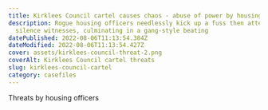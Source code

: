 ```yaml
---
title: Kirklees Council cartel causes chaos - abuse of power by housing officers
description: Rogue housing officers needlessly kick up a fuss then attempt to
  silence witnesses, culminating in a gang-style beating
datePublished: 2022-08-06T11:13:54.384Z
dateModified: 2022-08-06T11:13:54.427Z
cover: assets/kirklees-council-threat-2.png
coverAlt: Kirklees Council cartel threats
slug: kirklees-council-cartel
category: casefiles
---
```

Threats by housing officers